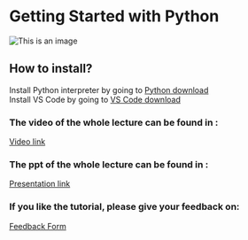 # Getting Started with Python

![This is an image](https://www.python.org/static/community_logos/python-logo-master-v3-TM-flattened.png)

## How to install? 

Install Python interpreter by going to [Python download](https://www.python.org/downloads/) <br>
Install VS Code by going to [VS Code download](https://code.visualstudio.com/download)

### The video of the whole lecture can be found in :
[Video link](https://stdntpartners-my.sharepoint.com/:v:/g/personal/attreyee_mukherjee_studentambassadors_com/EQQI5TkBA2NLjuGZ0IMpSvcB5AnsiDtUODBdvG0U0OnHpQ?e=CayZA2)

### The ppt of the whole lecture can be found in :
[Presentation link](https://www.canva.com/design/DAFUY_Sgyqs/mnHplNFaeWwuvFABCBM6SQ/view?utm_content=DAFUY_Sgyqs&utm_campaign=designshare&utm_medium=link&utm_source=publishsharelink)

### If you like the tutorial, please give your feedback on:
[Feedback Form](https://forms.office.com/r/iWKJpkPLuk)
